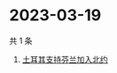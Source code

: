 # 2023-03-19

共 1 条

<!-- BEGIN -->
<!-- 最后更新时间 Sun Mar 19 2023 01:10:49 GMT+0800 (China Standard Time) -->

1. [土耳其支持芬兰加入北约](https://www.zhihu.com/search?q=土耳其支持芬兰加入北约)

<!-- END -->
